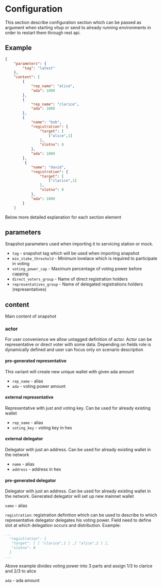 # Configuration

This section describe configuration section which can be passed as argument when starting vitup or
 send to already running environments in order to restart them through rest api.

## Example

```json
{
    "parameters": {
        "tag": "latest"
    },
    "content": [
        {
            "rep_name": "alice",
            "ada": 1000
        },
        {
            "rep_name": "clarice",
            "ada": 1000
        },
        {
            "name": "bob",
            "registration": {
                "target": [
                    ["alice",1]
                ],
                "slotno": 0
            },
            "ada": 1000
        },
         {
            "name": "david",
            "registration": {
                "target": [
                    ["clarice",1]
                ],
                "slotno": 0
            },
            "ada": 1000
        }
    ]

```

Below more detailed explanation for each section element

## parameters

Snapshot parameters used when importing it to servicing station or mock.

- `tag` - snapshot tag which will be used when importing snapshot
- `min_stake_threshold` - Minimum lovelace which is required to participate in voting
- `voting_power_cap` - Maximum percentage of voting power before capping
- `direct_voters_group` - Name of direct registration holders
- `representatives_group` - Name of delegated registrations holders (representatives)

## content

Main content of snapshot

### actor

For user convenience we allow untagged definition of actor. Actor can be representative or direct voter with some data.
Depending on fields role is dynamically defined and user can focus only on scenario description

#### pre-generated representative

This variant will create new unique wallet with given ada amount

- `rep_name` - alias
- `ada` - voting power amount

#### external representative

Representative with just and voting key. Can be used for already existing wallet

- `rep_name` - alias
- `voting_key` - voting key in hex

#### external delegator

Delegator with just an address. Can be used for already existing wallet in the network

- `name` - alias
- `address` - address in hex

#### pre-generated delegator

Delegator with just an address. Can be used for already existing wallet in the network.
Generated delegator will set up new mainnet wallet

`name` - alias

`registration`: registration definition which can be used to describe to which representative delegator delegates his voting power.
                Field need to define slot at which delegation occurs and distribution. Example:

```yaml
...
  "registration": {
   "target": [ [ "clarice",1 ] ,[ "alice",2 ] ],
   "slotno": 0
  }
...
```

Above example divides voting power into 3 parts and assign 1/3 to clarice and 2/3 to alice

`ada` - ada amount
